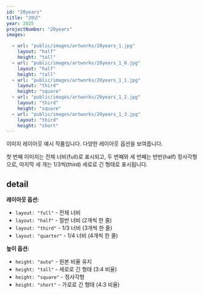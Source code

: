 ```yaml
---
id: "20years"
title: "20년"
year: 2025
projectNumber: "20years"
images:

  - url: "public/images/artworks/20years_1.jpg"
    layout: "half"
    height: "tall"
  - url: "public/images/artworks/20years_1_0.jpg"
    layout: "half"
    height: "tall"
  - url: "public/images/artworks/20years_1_1.jpg"
    layout: "third"
    height: "square"
  - url: "public/images/artworks/20years_1_2.jpg"
    layout: "third"
    height: "square"
  - url: "public/images/artworks/20years_1_3.jpg"
    layout: "third"
    height: "short"
---
```


이미지 레이아웃 예시 작품입니다. 다양한 레이아웃 옵션을 보여줍니다.

첫 번째 이미지는 전체 너비(full)로 표시되고, 두 번째와 세 번째는 반반(half) 정사각형으로, 마지막 세 개는 1/3씩(third) 세로로 긴 형태로 표시됩니다.

## detail

**레이아웃 옵션:**
- `layout: "full"` - 전체 너비
- `layout: "half"` - 절반 너비 (2개씩 한 줄)
- `layout: "third"` - 1/3 너비 (3개씩 한 줄)
- `layout: "quarter"` - 1/4 너비 (4개씩 한 줄)

**높이 옵션:**
- `height: "auto"` - 원본 비율 유지
- `height: "tall"` - 세로로 긴 형태 (3:4 비율)
- `height: "square"` - 정사각형
- `height: "short"` - 가로로 긴 형태 (4:3 비율)
